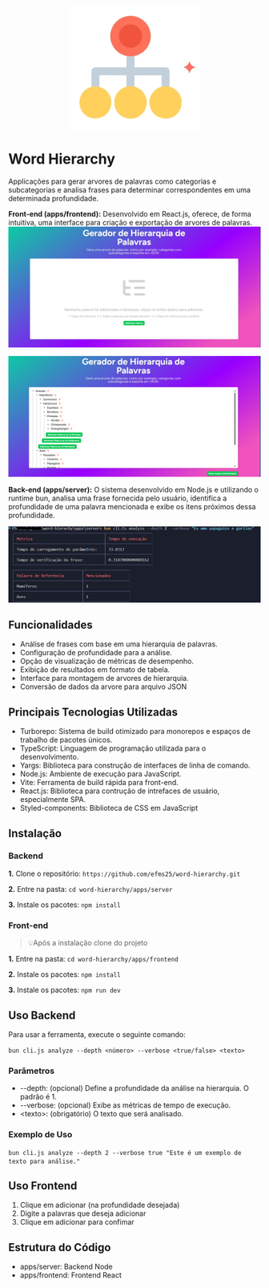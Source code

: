 <div align="center">
  <img src="./assets/logo.png" alt="word hierarchy logo" />
</div>

# Word Hierarchy

Applicações para gerar arvores de palavras como categorias e subcategorias e analisa frases para determinar correspondentes em uma determinada profundidade.

**Front-end (apps/frontend):** Desenvolvido em React.js, oferece, de forma intuitiva, uma interface para criação e exportação de arvores de palavras.
![frontend1](./assets/front_end_1.png)

![frontend2](./assets/front_end_2.png)

**Back-end (apps/server):** O sistema desenvolvido em Node.js e utilizando o runtime bun, analisa uma frase fornecida pelo usuário, identifica a profundidade de uma palavra mencionada e exibe os itens próximos dessa profundidade.

![backend](./assets/hierarchy_server_example.png)

## **Funcionalidades**

* Análise de frases com base em uma hierarquia de palavras.  
* Configuração de profundidade para a análise.  
* Opção de visualização de métricas de desempenho.  
* Exibição de resultados em formato de tabela.
* Interface para montagem de arvores de hierarquia.
* Conversão de dados da arvore para arquivo JSON

## **Principais Tecnologias Utilizadas**

* Turborepo: Sistema de build otimizado para monorepos e espaços de trabalho de pacotes únicos.
* TypeScript: Linguagem de programação utilizada para o desenvolvimento.
* Yargs: Biblioteca para construção de interfaces de linha de comando.    
* Node.js: Ambiente de execução para JavaScript.
* Vite: Ferramenta de build rápida para front-end.
* React.js: Biblioteca para contrução de intrefaces de usuário, especialmente SPA.
* Styled-components: Biblioteca de CSS em JavaScript

## **Instalação**

### **Backend**

**1.** Clone o repositório:  `https://github.com/efms25/word-hierarchy.git`

**2.** Entre na pasta: `cd word-hierarchy/apps/server`

**3.** Instale os pacotes: `npm install`

### **Front-end**
> 💡Após a instalação clone do projeto

**1.** Entre na pasta: `cd word-hierarchy/apps/frontend`

**2.** Instale os pacotes: `npm install`

**3.** Instale os pacotes: `npm run dev`

## **Uso Backend**

Para usar a ferramenta, execute o seguinte comando:

`bun cli.js analyze --depth <número> --verbose <true/false> <texto>`



### **Parâmetros**

* \--depth: (opcional) Define a profundidade da análise na hierarquia. O padrão é 1.  
* \--verbose: (opcional) Exibe as métricas de tempo de execução.
* \<texto\>: (obrigatório) O texto que será analisado.


### **Exemplo de Uso**

`bun cli.js analyze --depth 2 --verbose true "Este é um exemplo de texto para análise."`

## **Uso Frontend**

1. Clique em adicionar (na profundidade desejada)
2. Digite a palavras que deseja adicionar 
3. Clique em adicionar para confimar
## **Estrutura do Código**

* apps/server: Backend Node
* apps/frontend: Frontend React

